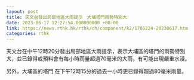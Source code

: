 ```yaml
---
layout: post
title: 天文台發出局部地區大雨提示　大埔塔門雨勢特別大
date: 2023-06-17 12:27:54.000000000 +08:00
link: https://news.rthk.hk/rthk/ch/component/k2/1705224-20230617.htm
categories: rthk
---
```


天文台在中午12時20分發出局部地區大雨提示，表示大埔區的塔門的雨勢特別大，並已錄得或預料會有每小時雨量超過70毫米的大雨，有可能出現嚴重水浸。

另外，大埔區的塔門 在下午12時15分的過去一小時更已錄得超過80毫米雨量。
